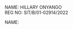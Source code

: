 NAME: HILLARY ONYANGO                                                      
REG NO: SIT/B/01-02914/2022                                                                                               
                                                                                                                                       
NAME: 
